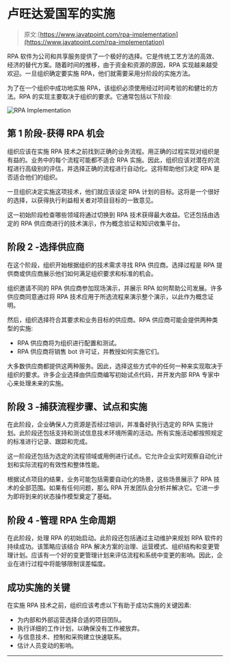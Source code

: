 # 卢旺达爱国军的实施

> 原文:[https://www.javatpoint.com/rpa-implementation](https://www.javatpoint.com/rpa-implementation)

RPA 软件为公司和共享服务提供了一个极好的选择。它是传统工艺方法的高效、经济的替代方案。随着时间的推移，由于资金和资源的原因，RPA 实现越来越受欢迎。一旦组织确定要实施 RPA，他们就需要采用分阶段的实施方法。

为了在一个组织中成功地实施 RPA，该组织必须使用经过时间考验的和健壮的方法。RPA 的实现主要取决于组织的要求。它通常包括以下阶段:

![RPA Implementation](../Images/483e23f05d6c68402134d4b49c4ddd93.png)

## 第 1 阶段-获得 RPA 机会

组织应该在实施 RPA 技术之前找到正确的业务流程。用正确的过程实现对组织是有益的。业务中的每个流程可能都不适合 RPA 实施。因此，组织应该对潜在的流程进行高级别的评估，并选择正确的流程进行自动化。这将帮助他们决定 RPA 是否适合他们的组织。

一旦组织决定实施这项技术，他们就应该设定 RPA 计划的目标。这将是一个很好的选择，以获得执行利益相关者对项目目标的一致意见。

这一初始阶段检查哪些领域将通过切换到 RPA 技术获得最大收益。它还包括由选定的 RPA 供应商进行的技术演示，作为概念验证和知识收集平台。

## 阶段 2 -选择供应商

在这个阶段，组织开始根据组织的技术需求寻找 RPA 供应商。选择过程是 RPA 提供商或供应商展示他们如何满足组织要求和标准的机会。

组织邀请不同的 RPA 供应商参加现场演示，并展示 RPA 如何帮助公司发展。许多供应商同意通过将 RPA 技术应用于所选流程来演示整个演示，以此作为概念证明。

然后，组织选择符合其要求和业务目标的供应商。RPA 供应商可能会提供两种类型的实施:

*   RPA 供应商将为组织进行配置和测试。
*   RPA 供应商将销售 bot 许可证，并教授如何实施它们。

大多数供应商都提供这两种服务。因此，选择这些方式中的任何一种来实现取决于组织的要求。许多企业选择由供应商编写初始试点代码，并开发内部 RPA 专家中心来处理未来的实施。

## 阶段 3 -捕获流程步骤、试点和实施

在此阶段，企业确保人力资源是否经过培训，并准备好执行选定的 RPA 实施计划。此阶段还包括支持和测试信息技术环境所需的活动。所有实施活动都按照规定的标准进行记录、跟踪和完成。

这一阶段还包括为选定的流程领域或用例进行试点。它允许企业实时观察自动化计划和实际流程的有效性和整体性能。

根据试点项目的结果，业务可能包括需要自动化的场景，这些场景展示了 RPA 技术的全部范围。如果有任何问题，那么 RPA 开发团队会分析并解决它。它进一步为即将到来的状态操作模型奠定了基础。

## 阶段 4 -管理 RPA 生命周期

在此阶段，处理 RPA 的初始启动。此阶段还包括通过主动维护来规划 RPA 软件的持续成功。该策略应该结合 RPA 解决方案的治理、运营模式、组织结构和变更管理计划。应该有一个好的变更管理计划来评估流程和系统中变更的影响。因此，企业在进行过程中将能够限制误差幅度。

## 成功实施的关键

在实施 RPA 技术之前，组织应该考虑以下有助于成功实施的关键因素:

*   为内部和外部运营选择合适的项目团队。
*   执行详细的工作计划，以确保没有工作被放弃。
*   与信息技术、控制和采购建立快速联系。
*   估计人员变动的影响。

* * *